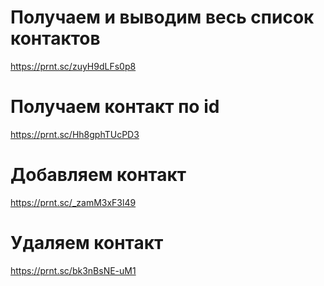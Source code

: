# Получаем и выводим весь список контактов

https://prnt.sc/zuyH9dLFs0p8

# Получаем контакт по id

https://prnt.sc/Hh8gphTUcPD3

# Добавляем контакт

https://prnt.sc/_zamM3xF3l49

# Удаляем контакт

https://prnt.sc/bk3nBsNE-uM1
